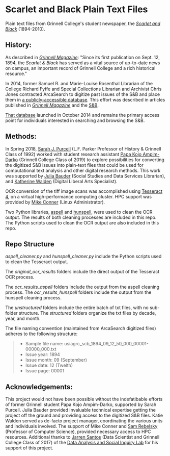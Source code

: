# Scarlet and Black Plain Text Files
Plain text files from Grinnell College's student newspaper, the [*Scarlet and Black*](http://www.thesandb.com/) (1894-2010).

## History:

As described in [*Grinnell Magazine*](http://magazine.grinnell.edu/news/releases/explore-grinnell-college%E2%80%99s-history-through-digital-archive-scarlet-black): "Since its first publication on Sept. 12, 1894, the *Scarlet & Black* has served as a vital source of up-to-date news on campus, an important record of Grinnell College and a rich historical resource."

In 2014, former Samuel R. and Marie-Louise Rosenthal Librarian of the College Richard Fyffe and Special Collections Librarian and Archivist Chris Jones contracted ArcaSearch to digitize past issues of the S&B and place them in [a publicly-accessible database](http://usiagrc.arcasearch.com/Research.aspx). This effort was described in articles published in [*Grinnell Magazine*](http://magazine.grinnell.edu/news/releases/explore-grinnell-college%E2%80%99s-history-through-digital-archive-scarlet-black) and the [S&B](https://www.grinnell.edu/news/over-century-newspaper-archives-digitized).

[That database](http://usiagrc.arcasearch.com/Research.aspx) launched in October 2014 and remains the primary access point for individuals interested in searching and browsing the S&B.

## Methods:

In Spring 2018, [Sarah J. Purcell](https://www.grinnell.edu/user/purcelsj) (L.F. Parker Professor of History & Grinnell Class of 1992) worked with student research assistant [Papa Kojo Ampim-Darko](https://www.linkedin.com/in/papakojo/) (Grinnell College Class of 2019) to explore possibilities for converting the digitized S&B issues into plain-text files that could be used for computational text analysis and other digital research methods. This work was supported by [Julia Bauder](https://www.grinnell.edu/user/bauderj) (Social Studies and Data Services Librarian), and [Katherine Walden](https://www.grinnell.edu/user/waldenka) (Digital Liberal Arts Specialist).

OCR conversion of the tiff image scans was accomplished using [Tesseract 4](https://github.com/tesseract-ocr/tesseract), on a virtual high-performance computing cluster. HPC support was provided by [Mike Conner](https://www.grinnell.edu/user/connerms) (Linux Administrator).

Two Python libraries, [aspell](https://github.com/WojciechMula/aspell-python) and [hunspell](https://github.com/blatinier/pyhunspell), were used to clean the OCR output. The results of both cleaning processes are included in this repo. The Python scripts used to clean the OCR output are also included in this repo.

## Repo Structure

*aspell_cleaner.py* and *hunspell_cleaner.py* include the Python scripts used to clean the Tesseract output. 

The *original_ocr_results* folders include the direct output of the Tesseract OCR process. 

The *ocr_results_aspell* folders include the output from the aspell cleaning process. The *ocr_results_hunspell* folders include the output from the hunspell cleaning process.

The *unstructured* folders include the entire batch of txt files, with no sub-folder structure. The *structured* folders organize the txt files by decade, year, and month.

The file naming convention (maintained from ArcaSearch digitized files) adheres to the following structure:

<blockquote>
  <ul><li>Sample file name: usiagrc_scb_1894_09_12_50_000_00001-00000_000.txt</li>
    <li>Issue year: 1894</li>
    <li>Issue month: 09 (September)</li>
    <li>Issue date: 12 (Twelth)</li>
    <li>Issue page: 00001</li></ul>
</blockquote>


## Acknowledgements:

This project would not have been possible without the indefatibable efforts of former Grinnell student Papa Kojo Ampim-Darko, supported by Sarah Purcell. Julia Bauder provided invaluable technical expertise getting the project off the ground and providing access to the digitized S&B files. Katie Walden served as de-facto project manager, coordinating the various units and individuals involved. The support of Mike Conner and [Sam Rebelsky](https://www.grinnell.edu/user/rebelsky) (Professor of Computer Science), provided necessary access to HPC resources. Additional thanks to [Jarren Santos](https://www.grinnell.edu/user/santosja) (Data Scientist and Grinnell College Class of 2017) of the [Data Analysis and Social Inquiry Lab](http://dasil.sites.grinnell.edu/) for his support of this project.
